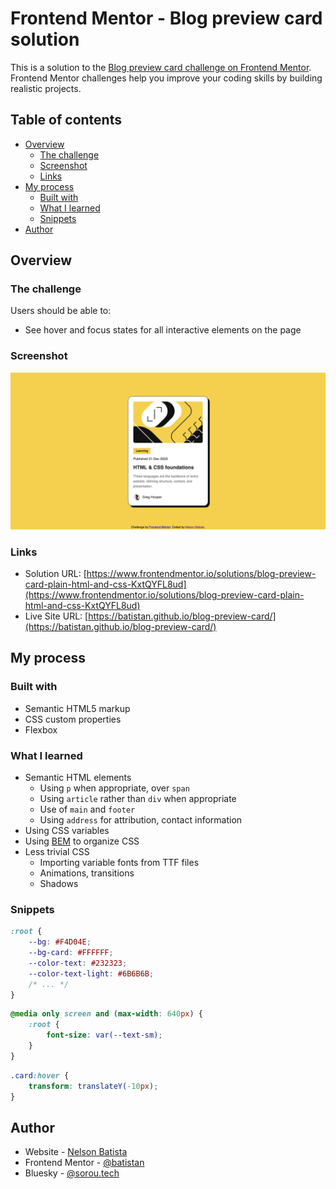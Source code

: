 # Frontend Mentor - Blog preview card solution

This is a solution to the [Blog preview card challenge on Frontend Mentor](https://www.frontendmentor.io/challenges/blog-preview-card-ckPaj01IcS). Frontend Mentor challenges help you improve your coding skills by building realistic projects. 

## Table of contents

- [Overview](#overview)
  - [The challenge](#the-challenge)
  - [Screenshot](#screenshot)
  - [Links](#links)
- [My process](#my-process)
  - [Built with](#built-with)
  - [What I learned](#what-i-learned)
  - [Snippets](#snippets)
- [Author](#author)

## Overview

### The challenge

Users should be able to:

- See hover and focus states for all interactive elements on the page

### Screenshot

![](./screenshot.png)

### Links

- Solution URL: [https://www.frontendmentor.io/solutions/blog-preview-card-plain-html-and-css-KxtQYFL8ud](https://www.frontendmentor.io/solutions/blog-preview-card-plain-html-and-css-KxtQYFL8ud)
- Live Site URL: [https://batistan.github.io/blog-preview-card/](https://batistan.github.io/blog-preview-card/)

## My process

### Built with

- Semantic HTML5 markup
- CSS custom properties
- Flexbox

### What I learned

- Semantic HTML elements
  - Using `p` when appropriate, over `span`
  - Using `article` rather than `div` when appropriate
  - Use of `main` and `footer`
  - Using `address` for attribution, contact information
- Using CSS variables
- Using [BEM](https://getbem.com) to organize CSS
- Less trivial CSS
    - Importing variable fonts from TTF files
    - Animations, transitions
    - Shadows

### Snippets
```css
:root {
    --bg: #F4D04E;
    --bg-card: #FFFFFF;
    --color-text: #232323;
    --color-text-light: #6B6B6B;
    /* ... */
}
```

```css
@media only screen and (max-width: 640px) {
    :root {
        font-size: var(--text-sm);
    }
}
```

```css
.card:hover {
    transform: translateY(-10px);
}
```

## Author

- Website - [Nelson Batista](https://sorou.tech)
- Frontend Mentor - [@batistan](https://www.frontendmentor.io/profile/batistan)
- Bluesky - [@sorou.tech](https://bsky.app/profile/sorou.tech)
